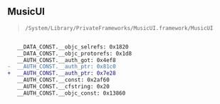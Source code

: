 ## MusicUI

> `/System/Library/PrivateFrameworks/MusicUI.framework/MusicUI`

```diff

   __DATA_CONST.__objc_selrefs: 0x1820
   __DATA_CONST.__objc_protorefs: 0x1d8
   __AUTH_CONST.__auth_got: 0x4ef8
-  __AUTH_CONST.__auth_ptr: 0x81c0
+  __AUTH_CONST.__auth_ptr: 0x7e28
   __AUTH_CONST.__const: 0x2af60
   __AUTH_CONST.__cfstring: 0x20
   __AUTH_CONST.__objc_const: 0x13860

```
